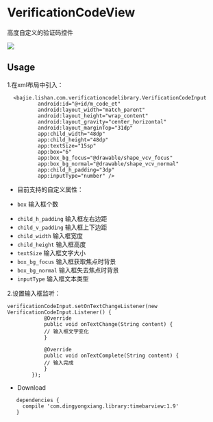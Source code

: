 # VerificationCodeView
  高度自定义的验证码控件

 ![](./timebar_scale.gif)

 Usage
 -----
 1.在xml布局中引入：
```
  <bajie.lishan.com.verificationcodelibrary.VerificationCodeInput
          android:id="@+id/m_code_et"
          android:layout_width="match_parent"
          android:layout_height="wrap_content"
          android:layout_gravity="center_horizontal"
          android:layout_marginTop="31dp"
          app:child_width="48dp"
          app:child_height="48dp"
          app:textSize="15sp"
          app:box="6"
          app:box_bg_focus="@drawable/shape_vcv_focus"
          app:box_bg_normal="@drawable/shape_vcv_normal"
          app:child_h_padding="3dp"
          app:inputType="number" />
```

 - 目前支持的自定义属性：
  * `box` 输入框个数
  - `child_h_padding` 输入框左右边距
  - `child_v_padding` 输入框上下边距
  - `child_width` 输入框宽度
  - `child_height` 输入框高度
  - `textSize` 输入框文字大小
  - `box_bg_focus` 输入框获取焦点时背景
  - `box_bg_normal` 输入框失去焦点时背景
  - `inputType` 输入框文本类型


 2.设置输入框监听：
 ```
 verificationCodeInput.setOnTextChangeListener(new VerificationCodeInput.Listener() {
             @Override
             public void onTextChange(String content) {
             // 输入框文字变化
             }

             @Override
             public void onTextComplete(String content) {
             // 输入完成
             }
         });
 ```

 - Download
 ```
    dependencies {
      compile 'com.dingyongxiang.library:timebarview:1.9'
    }
  ```